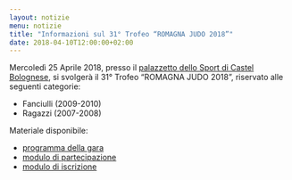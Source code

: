 ```yaml
---
layout: notizie
menu: notizie
title: "Informazioni sul 31° Trofeo “ROMAGNA JUDO 2018”"
date: 2018-04-10T12:00:00+02:00
---
```


Mercoledì 25 Aprile 2018, presso il [palazzetto dello Sport di Castel Bolognese](/palestre#castel-bolognese), si svolgerà il 31° Trofeo “ROMAGNA JUDO 2018”, riservato alle seguenti categorie:

 - Fanciulli (2009-2010)
 - Ragazzi (2007-2008)

Materiale disponibile:

 - [programma della gara](/materiale/gare/2018-04-25/programma.pdf)
 - [modulo di partecipazione](/materiale/gare/2018-04-25/moduloPartecipazione.pdf)
 - [modulo di iscrizione](/materiale/gare/2018-04-25/iscrizioni.xls)
